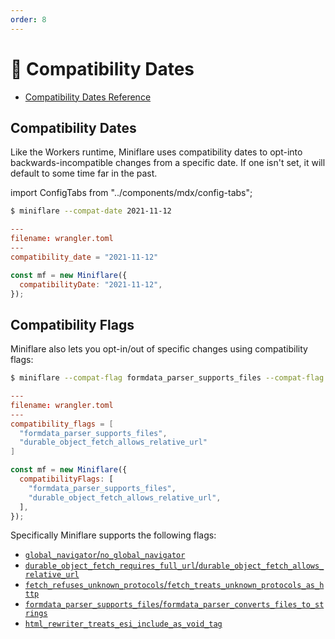 ```yaml
---
order: 8
---
```


# 📅 Compatibility Dates

- [Compatibility Dates Reference](https://developers.cloudflare.com/workers/platform/compatibility-dates)

## Compatibility Dates

Like the Workers runtime, Miniflare uses compatibility dates to opt-into
backwards-incompatible changes from a specific date. If one isn't set, it will
default to some time far in the past.

import ConfigTabs from "../components/mdx/config-tabs";

<ConfigTabs>

```sh
$ miniflare --compat-date 2021-11-12
```

```toml
---
filename: wrangler.toml
---
compatibility_date = "2021-11-12"
```

```js
const mf = new Miniflare({
  compatibilityDate: "2021-11-12",
});
```

</ConfigTabs>

## Compatibility Flags

Miniflare also lets you opt-in/out of specific changes using compatibility
flags:

<ConfigTabs>

```sh
$ miniflare --compat-flag formdata_parser_supports_files --compat-flag durable_object_fetch_allows_relative_url
```

```toml
---
filename: wrangler.toml
---
compatibility_flags = [
  "formdata_parser_supports_files",
  "durable_object_fetch_allows_relative_url"
]
```

```js
const mf = new Miniflare({
  compatibilityFlags: [
    "formdata_parser_supports_files",
    "durable_object_fetch_allows_relative_url",
  ],
});
```

</ConfigTabs>

Specifically Miniflare supports the following flags:

- [`global_navigator`/`no_global_navigator`](https://developers.cloudflare.com/workers/platform/compatibility-dates#global-navigator)
- [`durable_object_fetch_requires_full_url`/`durable_object_fetch_allows_relative_url`](https://developers.cloudflare.com/workers/platform/compatibility-dates#durable-object-stubfetch-requires-a-full-url)
- [`fetch_refuses_unknown_protocols`/`fetch_treats_unknown_protocols_as_http`](https://developers.cloudflare.com/workers/platform/compatibility-dates#fetch-improperly-interprets-unknown-protocols-as-http)
- [`formdata_parser_supports_files`/`formdata_parser_converts_files_to_strings`](https://developers.cloudflare.com/workers/platform/compatibility-dates#formdata-parsing-supports-file)
- [`html_rewriter_treats_esi_include_as_void_tag`](https://developers.cloudflare.com/workers/platform/compatibility-dates#htmlrewriter-handling-of-esiinclude)
